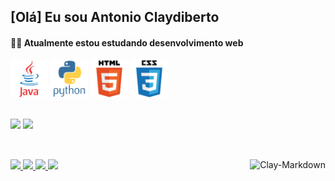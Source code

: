 ## [Olá] Eu sou Antonio Claydiberto


#### 👩‍💻 Atualmente estou estudando desenvolvimento web


<div>
  <img align="center" alt="Clay-Java" height="60" width="60" src="https://raw.githubusercontent.com/devicons/devicon/master/icons/java/java-original-wordmark.svg" />
  <img align="center" alt="Clay-Python" height="60" width="60" src="https://raw.githubusercontent.com/devicons/devicon/master/icons/python/python-original-wordmark.svg" />
  <img align="center" alt="Clay-Html5" height="60" width="60" src="https://raw.githubusercontent.com/devicons/devicon/master/icons/html5/html5-original-wordmark.svg" />
  <img align="center" alt="Clay-Css3" height="60" width="60" src="https://raw.githubusercontent.com/devicons/devicon/master/icons/css3/css3-original-wordmark.svg" />
</div>
<br />
<br />

<div>
  <a href="https://github.com/claydiberto"></a>
  <img height="200em" src="https://github-readme-stats.vercel.app/api?username=claydiberto&show_icons-true&theme=algolia&include_all_commits=true&count_private=true"/>
  <img height="200em" src="https://github-readme-stats.vercel.app/api/top-langs/?username=claydiberto&layout=compact&langs_count=6&theme=algolia"/> 
</div>
<br />



##
<div>
  <a href="https://www.linkedin.com/in/claydiberto/" target="_blank">
    <img src="https://img.shields.io/badge/LinkedIn-0077B5?style=for-the-badge&logo=linkedin&logoColor=white" target="_blank">
  </a>
  <a href="https://www.instagram.com/claydiberto/" target="_blank">
    <img src="https://img.shields.io/badge/Instagram-E4405F?style=for-the-badge&logo=instagram&logoColor=white" target="_blank" />
  </a>
  <a href="mailto:claydiberto@gmail.com" target="_blank">
    <img src="https://img.shields.io/badge/Gmail-D14836?style=for-the-badge&logo=gmail&logoColor=white" target="_blank" />
  </a>
  <a href="https://t.me/claydiberto" target="_blank">
    <img src="https://img.shields.io/badge/Telegram-2CA5E0?style=for-the-badge&logo=telegram&logoColor=white" target="_blank" />
  </a>
  <a href="https://docs.pipz.com/central-de-ajuda/learning-center/guia-basico-de-markdown#open" target="_blank">
    <img align="right" alt="Clay-Markdown" src="https://img.shields.io/badge/Made%20with-Markdown-1f425f.svg" />
  </a>
</div>

<div>
 
</div>
